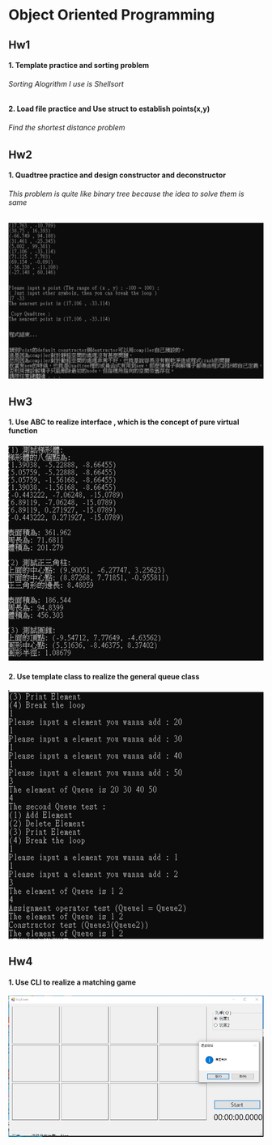 # Object Oriented Programming
## Hw1
#### 1. Template practice and sorting problem
###### Sorting Alogrithm I use is Shellsort
#### 2. Load file practice and Use struct to establish points(x,y)
###### Find the shortest distance problem
## Hw2
#### 1. Quadtree practice and design constructor and deconstructor
###### This problem is quite like binary tree because the idea to solve them is same
<img src = "https://github.com/ab458629/Object-Oriented-Programming/blob/main/Hw2/HW02/Result.PNG" width = "800" alt="首頁"/>

## Hw3
#### 1. Use ABC to realize interface , which is the concept of pure virtual function
<img src = "https://github.com/ab458629/Object-Oriented-Programming/blob/main/Hw3/HW03_01/HW03_01_2.PNG" width = "600" alt="首頁"/>

#### 2. Use template class to realize the general queue class
<img src = "https://github.com/ab458629/Object-Oriented-Programming/blob/main/Hw3/HW03_02/HW03_02.PNG" width = "600" alt="首頁"/>

## Hw4
#### 1. Use CLI to realize a matching game
<img src = "https://github.com/ab458629/Object-Oriented-Programming/blob/main/Hw4/HW04/Result.PNG" width = "800" alt="首頁"/>

